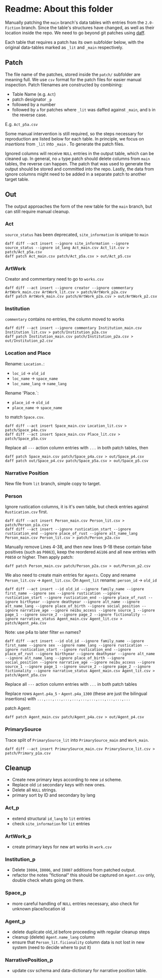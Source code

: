# Readme: About this folder

Manually patching the `main` branch's data tables with entries from the `2.0-Fiction` branch. Since the table's structures have changed, as well as their location inside the repo. We need to go beyond git patches using [daff](https://paulfitz.github.io/daff-doc/spec.html).  


Each table that requires a patch has its own subfolder below, with the original data-tables marked as `_lit` and `_main` respectively.

## Patch

The file name of the patches, stored inside the `patch/` subfolder are meaning full. We use `csv` format for the patch files for easier manual inspection. Patch filenames are constructed by combining:

- Table Name (e.g. `Act`)
- patch designator `_p`
- followed by a number
- followed by `a` for patches where `_lit` was daffed against `_main`, and `b` in the reverse case.

E.g. `Act_p5a.csv`

Some manual intervention is still required, so the steps necessary for reproduction are listed below for each table. In principle, we focus on *insertions* from `_lit` into `_main` . To generate the patch files.

Ignored columns will receive `NULL` entries in the output table, which can be cleaned up. In general, no `a` type patch should delete columns from `main` tables, the reverse can happen. The patch that was used to generate the output should be stored and committed into the repo. Lastly, the data from ignore columns might need to be added in a separate patch to another target table. 

## Out

The output approaches the form of the new table for the `main` branch, but can still require manual cleanup.

### Act

`source_status` has been deprecated, `site_information` is unique to `main`

```shell
daff diff --act insert --ignore site_information --ignore source_status --ignore id_lang Act_main.csv Act_lit.csv > patch/Act_p5a.csv
daff patch Act_main.csv patch/Act_p5a.csv > out/Act_p5.csv
```

### ArtWork

Creator and commentary need to go to `works.csv`

```shell
daff diff --act insert --ignore creator --ignore commentary ArtWork_main.csv ArtWork_lit.csv > patch/ArtWork_p2a.csv
daff patch ArtWork_main.csv patch/ArtWork_p2a.csv > out/ArtWork_p2.csv
```

### Institution

`commentary` contains no entries, the column moved to works

```shell
daff diff --act insert --ignore commentary Institution_main.csv Institution_lit.csv > patch/Institution_p2a.csv
daff patch Institution_main.csv patch/Institution_p2a.csv > out/Institution_p2.csv
```

### Location and Place

Rename:  `Location.`:
-  `loc_id` -> `old_id`
-  `loc_name` -> `space_name`
-  `loc_name_lang` -> `name_lang`

Rename 'Place.`:
-  `place_id` -> `old_id`
-  `place_name` -> `space_name`

to match `Space.csv`.

```shell
daff diff --act insert Space_main.csv Location_lit.csv > patch/Space_p4a.csv
daff diff --act insert Space_main.csv Place_lit.csv > patch/Space_p5a.csv
```

Replace all `---` action column entries with `...` in both patch tables, then

```shell
daff patch Space_main.csv patch/Space_p4a.csv > out/Space_p4.csv
daff patch out/Space_p4.csv patch/Space_p5a.csv > out/Space_p5.csv
```

### Narrative Position

New file from `lit` branch, simple copy to target.

### Person
Ignore rustication columns, it is it's own table, but check entries against `Rustication.csv` first.

```shell
daff diff --act insert Person_main.csv Person_lit.csv > patch/Person_p1a.csv
daff diff --act insert --ignore rustication_start --ignore rustication_end --ignore place_of_rust --ignore alt_name_lang Person_main.csv Person_lit.csv > patch/Person_p2a.csv
```

Manually remove Lines 4-38, and then new lines 9-18 these contain false positives (such as `P0063`), keep the reordered `AG106` and all new entries with `P0850` or higher. Then apply patch:

```shell
daff patch Person_main.csv patch/Person_p2a.csv > out/Person_p2.csv
```

We also need to create main entries for `Agents`. Copy and rename `Person_lit.csv` -> `Agent_lit.csv`. On `Agent_lit` rename: `person_id` -> `old_id`

```shell
daff diff --act insert --id old_id --ignore family_name --ignore first_name --ignore sex --ignore rustication --ignore rustication_start --ignore rustication_end --ignore place_of_rust --ignore birthyear --ignore deathyear --ignore alt_name --ignore alt_name_lang --ignore place_of_birth --ignore social_position --ignore narrative_age --ignore neibu_access --ignore source_1 --ignore page_1 --ignore source_2 --ignore page_2 --ignore fictionality --ignore narrative_status Agent_main.csv Agent_lit.csv > patch/Agent_p4a.csv
```

Note: use p4a to later filter `en` names?

```
daff diff --act insert --id old_id --ignore family_name --ignore first_name --ignore sex --ignore name_lang --ignore rustication --ignore rustication_start --ignore rustication_end --ignore place_of_rust --ignore birthyear --ignore deathyear --ignore alt_name --ignore alt_name_lang --ignore place_of_birth --ignore social_position --ignore narrative_age --ignore neibu_access --ignore source_1 --ignore page_1 --ignore source_2 --ignore page_2 --ignore fictionality --ignore narrative_status Agent_main.csv Agent_lit.csv > patch/Agent_p5a.csv
```
Replace all `---` action column entries with `...` in both patch tables

Replace rows `Agent.p4a_5` - `Agent.p4a_1300` (these are just the bilingual insertions) with
`...,...,...,...,...,...,...,...,...,...,...`

patch Agent:

```
daff patch Agent_main.csv patch/Agent_p4a.csv > out/Agent_p4.csv
```

### PrimarySource
Trace split of `PrimarySource_lit` into `PrimarySource_main` and `Work_main`. 

```
daff diff --act insert PrimarySource_main.csv PrimarySource_lit.csv > patch/Primary_p1a.csv 
```

## Cleanup

- Create new primary keys according to new `id` scheme.
- Replace old `id` secondary keys with new ones.
- Delete all `NULL` strings.
- primary sort by ID and secondary by lang

### Act_p

- extend structural `id_lang` to `lit` entries
- check `site_information` for `lit` entries

### ArtWork_p

- create primary keys for new art works in `work.csv` 

### Institution_p

- Delete `I0004`, `I0006`, and `I0007` additions from patched output.
- refactor the notes "fictional" this should be captured on  `Agent.csv` only, double check whats going on there.

### Space_p

- more careful handling of `NULL` entries necessary, also check for unknown place/location id

### Agent_p
- delete duplicate old_id before proceeding with regular cleanup steps
- cleanup (delete) `Agent.name_lang` column
- ensure that `Person_lit.ficionality` column data is not lost in new system (need to decide where to put it) 

### NarrativePosition_p

- update csv schema and data-dictionary for narrative position table.
